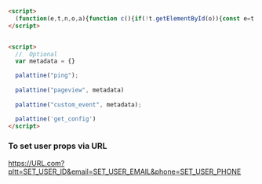 ```html
<script>
  (function(e,t,n,o,a){function c(){if(!t.getElementById(o)){const e=t.getElementsByTagName(n)[0],a=t.createElement(n);a.id=o,a.src="https://cdn.jsdelivr.net/gh/qsalatiel/testscript/sdk.js",a.async=1,e.parentNode.insertBefore(a,e)}}let i=function(){i.q.push(arguments)};i.q=[[o,a]],"function"!=typeof e[o]&&(e[o]=i,"complete"===t.readyState?c():e.addEventListener("load",c,!1))})(window,document,"script","palattine","CLIENT_ID");
</script>


<script>
  //  Optional
  var metadata = {}

  palattine("ping");
  
  palattine("pageview", metadata)
  
  palattine("custom_event", metadata);

  palattine('get_config')
</script>
```

### To set user props via URL
https://URL.com?pltt=SET_USER_ID&email=SET_USER_EMAIL&phone=SET_USER_PHONE
